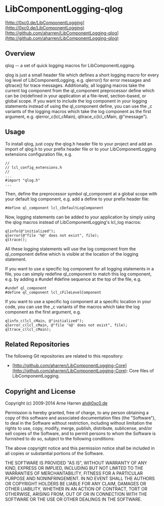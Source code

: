 

# LibComponentLogging-qlog

[http://0xc0.de/LibComponentLogging](http://0xc0.de/LibComponentLogging)    
[http://github.com/aharren/LibComponentLogging-qlog](http://github.com/aharren/LibComponentLogging-qlog)


## Overview

qlog -- a set of quick logging macros for LibComponentLogging.

qlog is just a small header file which defines a short logging macro for
every log level of LibComponentLogging, e.g. qlerror() for error messages
and qltrace() for trace messages. Additionally, all logging macros take the
current log component from the ql_component preprocessor define which can
be (re)defined in your application at a file-level, section-based, or global
scope. If you want to include the log component in your logging statements
instead of using the ql_component define, you can use the _c variants of
the logging macros which take the log component as the first argument, e.g.
qlerror_c(lcl_cMain), qltrace_c(lcl_cMain, @"message").


## Usage

To install qlog, just copy the qlog.h header file to your project and add an
import of qlog.h to your prefix header file or to your LibComponentLogging
extensions configuration file, e.g.

    //
    // lcl_config_extensions.h
    //
    ...
    #import "qlog.h"
    ...

Then, define the preprocessor symbol ql_component at a global scope with your
default log component, e.g. add a define to your prefix header file:

    #define ql_component lcl_cDefaultLogComponent

Now, logging statements can be added to your application by simply using the
qlog macros instead of LibComponentLogging's lcl_log macros:

    qlinfo(@"initialized");
    qlerror(@"file '%@' does not exist", file);
    qltrace();

All these logging statements will use the log component from the ql_component
define which is visible at the location of the logging statement.

If you want to use a specific log component for all logging statements in a file,
you can simply redefine ql_component to match this log component, e.g. by adding
a #undef #define sequence at the top of the file, e.g.

    #undef ql_component
    #define ql_component lcl_cFileLevelComponent

If you want to use a specific log component at a specific location in your code,
you can use the _c variants of the macros which take the log component as the
first argument, e.g.

    qlinfo_c(lcl_cMain, @"initialized");
    qlerror_c(lcl_cMain, @"file '%@' does not exist", file);
    qltrace_c(lcl_cMain);


## Related Repositories

The following Git repositories are related to this repository:

* [http://github.com/aharren/LibComponentLogging-Core](http://github.com/aharren/LibComponentLogging-Core):
  Core files of LibComponentLogging.


## Copyright and License

Copyright (c) 2009-2014 Arne Harren <ah@0xc0.de>

Permission is hereby granted, free of charge, to any person obtaining a copy
of this software and associated documentation files (the "Software"), to deal
in the Software without restriction, including without limitation the rights
to use, copy, modify, merge, publish, distribute, sublicense, and/or sell
copies of the Software, and to permit persons to whom the Software is
furnished to do so, subject to the following conditions:

The above copyright notice and this permission notice shall be included in
all copies or substantial portions of the Software.

THE SOFTWARE IS PROVIDED "AS IS", WITHOUT WARRANTY OF ANY KIND, EXPRESS OR
IMPLIED, INCLUDING BUT NOT LIMITED TO THE WARRANTIES OF MERCHANTABILITY,
FITNESS FOR A PARTICULAR PURPOSE AND NONINFRINGEMENT. IN NO EVENT SHALL THE
AUTHORS OR COPYRIGHT HOLDERS BE LIABLE FOR ANY CLAIM, DAMAGES OR OTHER
LIABILITY, WHETHER IN AN ACTION OF CONTRACT, TORT OR OTHERWISE, ARISING FROM,
OUT OF OR IN CONNECTION WITH THE SOFTWARE OR THE USE OR OTHER DEALINGS IN
THE SOFTWARE.

